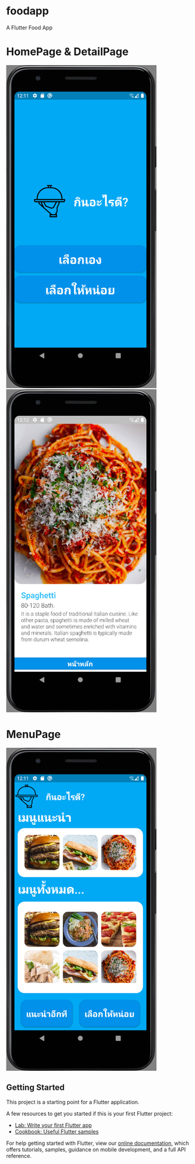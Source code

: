 # foodapp
A Flutter Food App

# HomePage & DetailPage
![HomePage](https://github.com/Antonate-96/Lets-Eat/blob/master/pic/HomePage.jpg) ![DetailPage](https://github.com/Antonate-96/Lets-Eat/blob/master/pic/DetailPage.jpg)


# MenuPage
![MenuPage](https://github.com/Antonate-96/Lets-Eat/blob/master/pic/MenuPage.jpg)

## Getting Started

This project is a starting point for a Flutter application.

A few resources to get you started if this is your first Flutter project:

- [Lab: Write your first Flutter app](https://flutter.dev/docs/get-started/codelab)
- [Cookbook: Useful Flutter samples](https://flutter.dev/docs/cookbook)

For help getting started with Flutter, view our
[online documentation](https://flutter.dev/docs), which offers tutorials,
samples, guidance on mobile development, and a full API reference.
